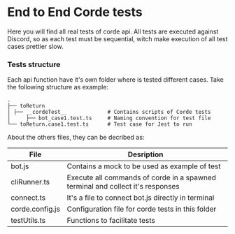 # End to End Corde tests

Here you will find all real tests of corde api. All tests are executed against Discord, so
as each test must be sequential, witch make execution of all test cases prettier slow.

### Tests structure

Each api function have it's own folder where is tested different cases.
Take the following structure as example:

    .
    ├── toReturn
    │ ├── __cordeTest__             # Contains scripts of Corde tests
    │     ├── bot_case1.test.ts     # Naming convention for test file
    └── toReturn.case1.test.ts      # Test case for Jest to run

About the others files, they can be decribed as:

| File            | Desription                                                                     |
| --------------- | ------------------------------------------------------------------------------ |
| bot.js          | Contains a mock to be used as example of test                                  |
| cliRunner.ts    | Execute all commands of corde in a spawned terminal and collect it's responses |
| connect.ts      | It's a file to connect bot.js directly in terminal                             |
| corde.config.js | Configuration file for corde tests in this folder                              |
| testUtils.ts    | Functions to facilitate tests                                                  |
